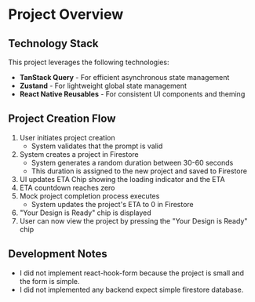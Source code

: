 # Project Overview

## Technology Stack

This project leverages the following technologies:

- **TanStack Query** - For efficient asynchronous state management
- **Zustand** - For lightweight global state management
- **React Native Reusables** - For consistent UI components and theming

## Project Creation Flow

1. User initiates project creation
   - System validates that the prompt is valid
2. System creates a project in Firestore
   - System generates a random duration between 30-60 seconds
   - This duration is assigned to the new project and saved to Firestore
3. UI updates ETA Chip showing the loading indicator and the ETA
4. ETA countdown reaches zero
5. Mock project completion process executes
   - System updates the project's ETA to 0 in Firestore
6. "Your Design is Ready" chip is displayed
7. User can now view the project by pressing the "Your Design is Ready" chip

## Development Notes

- I did not implement react-hook-form because the project is small and the form is simple.
- I did not implemented any backend expect simple firestore database.
